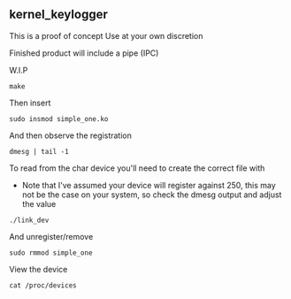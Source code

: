 kernel_keylogger
---------

This is a proof of concept
Use at your own discretion

Finished product will include a pipe (IPC) 

W.I.P

```
make
```

Then insert

```
sudo insmod simple_one.ko
```

And then observe the registration

```
dmesg | tail -1
```

To read from the char device you'll need to create the correct file with 

  - Note that I've assumed your device will register against 250, this may not be the case on your system, so check the dmesg output and adjust the value

```
./link_dev
```



And unregister/remove

```
sudo rmmod simple_one
```

View the device 
```
cat /proc/devices
```
